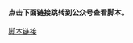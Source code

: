 #### 点击下面链接跳转到公众号查看脚本。
[脚本链接](http://mp.weixin.qq.com/s?__biz=MzI2NDYyMDgwOA==&mid=100000206&idx=6&sn=b89493134649dbd73bb9cf3e4e5eff98&chksm=6aa89fa95ddf16bfcfec2019851a6e4525922e26bee1f6c0bd0ebf4077f062e5a9cced249e14#rd)